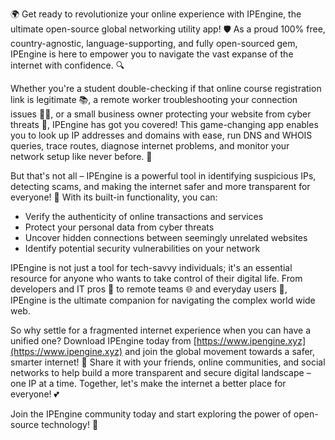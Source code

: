 🌍 Get ready to revolutionize your online experience with IPEngine, the ultimate open-source global networking utility app! 🛡️ As a proud 100% free, country-agnostic, language-supporting, and fully open-sourced gem, IPEngine is here to empower you to navigate the vast expanse of the internet with confidence. 🔍

Whether you're a student double-checking if that online course registration link is legitimate 📚, a remote worker troubleshooting your connection issues 🏃‍♀️, or a small business owner protecting your website from cyber threats 💼, IPEngine has got you covered! This game-changing app enables you to look up IP addresses and domains with ease, run DNS and WHOIS queries, trace routes, diagnose internet problems, and monitor your network setup like never before. 🔧

But that's not all – IPEngine is a powerful tool in identifying suspicious IPs, detecting scams, and making the internet safer and more transparent for everyone! 💪 With its built-in functionality, you can:

* Verify the authenticity of online transactions and services
* Protect your personal data from cyber threats
* Uncover hidden connections between seemingly unrelated websites
* Identify potential security vulnerabilities on your network

IPEngine is not just a tool for tech-savvy individuals; it's an essential resource for anyone who wants to take control of their digital life. From developers and IT pros 🔧 to remote teams 🌐 and everyday users 👥, IPEngine is the ultimate companion for navigating the complex world wide web.

So why settle for a fragmented internet experience when you can have a unified one? Download IPEngine today from [https://www.ipengine.xyz](https://www.ipengine.xyz) and join the global movement towards a safer, smarter internet! 🚀 Share it with your friends, online communities, and social networks to help build a more transparent and secure digital landscape – one IP at a time. Together, let's make the internet a better place for everyone! 💕

Join the IPEngine community today and start exploring the power of open-source technology! 🌟